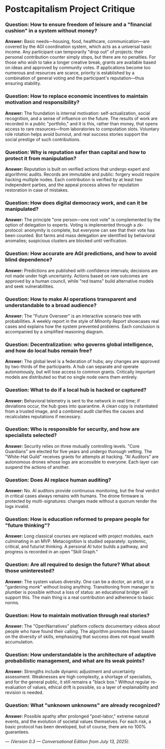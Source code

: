 # Postcapitalism Project Critique

### Question: How to ensure freedom of leisure and a "financial cushion" in a system without money?

**Answer:** Basic needs—housing, food, healthcare, communication—are covered by the AGI coordination system, which acts as a universal basic income. Any participant can temporarily "drop out" of projects: their personal contribution counter simply stops, but there are no penalties. For those who wish to take a longer creative break, grants are available based on ideas and approved by community votes. If applications become too numerous and resources are scarce, priority is established by a combination of general voting and the participant's reputation—thus ensuring stability. 

### Question: How to replace economic incentives to maintain motivation and responsibility?

**Answer:** The foundation is internal motivation: self-actualization, social recognition, and a sense of influence on the future. The results of work are recorded in a public "portfolio," and it is this, rather than money, that opens access to rare resources—from laboratories to computation slots. Voluntary role rotation helps avoid burnout, and real success stories support the social prestige of such contributions. 

### Question: Why is reputation safer than capital and how to protect it from manipulation?

**Answer:** Reputation is built on verified actions that undergo expert and algorithmic audits. Records are immutable and public: forgery would require hacking multiple nodes. Each contribution is verified by at least two independent parties, and the appeal process allows for reputation restoration in case of mistakes. 

### Question: How does digital democracy work, and can it be manipulated?

**Answer:** The principle "one person—one root vote" is complemented by the option of delegation to experts. Voting is implemented through a zk-protocol: anonymity is complete, but everyone can see that their vote has been counted. Bot farms and mass delegation are identified by behavioral anomalies; suspicious clusters are blocked until verification. 

### Question: How accurate are AGI predictions, and how to avoid blind dependence?

**Answer:** Predictions are published with confidence intervals; decisions are not made under high uncertainty. Actions based on rare outcomes are approved by a human council, while "red teams" build alternative models and seek vulnerabilities. 

### Question: How to make AI operations transparent and understandable to a broad audience?

**Answer:** The "Future Overseer" is an interactive scenario tree with probabilities. A weekly report in the style of *Minority Report* showcases real cases and explains how the system prevented problems. Each conclusion is accompanied by a simplified reasoning diagram. 

### Question: Decentralization: who governs global intelligence, and how do local hubs remain free?

**Answer:** The global level is a federation of hubs; any changes are approved by two-thirds of the participants. A hub can separate and operate autonomously, but will lose access to common grants. Critically important models are distributed so that no single node owns them entirely. 

### Question: What to do if a local hub is hacked or captured?

**Answer:** Behavioral telemetry is sent to the network in real time; if deviations occur, the hub goes into quarantine. A clean copy is instantiated from a trusted image, and a combined audit clarifies the causes and recalculates reputations if necessary. 

### Question: Who is responsible for security, and how are specialists selected?

**Answer:** Security relies on three mutually controlling levels. "Core Guardians" are elected for five years and undergo thorough vetting. The "White-Hat Guild" receives grants for attempts at hacking. "AI Auditors" are autonomous drones whose logs are accessible to everyone. Each layer can suspend the actions of another. 

### Question: Does AI replace human auditing?

**Answer:** No. AI auditors provide continuous monitoring, but the final verdict in critical cases always remains with humans. The drone firmware is protected by multi-signatures: changes made without a quorum render the logs invalid. 

### Question: How is education reformed to prepare people for "future thinking"?

**Answer:** Long classical courses are replaced with project modules, each culminating in an MVP. Metacognition is studied separately: systemic, critical, and futurist thinking. A personal AI tutor builds a pathway, and progress is recorded in an open "Skill Graph." 

### Question: Are all required to design the future? What about those uninterested?

**Answer:** The system values diversity. One can be a doctor, an artist, or a "gardening monk" without losing anything. Transitioning from manager to plumber is possible without a loss of status: an educational bridge will support this. The main thing is a real contribution and adherence to basic norms. 

### Question: How to maintain motivation through real stories?

**Answer:** The "OpenNarratives" platform collects documentary videos about people who have found their calling. The algorithm promotes them based on the diversity of skills, emphasizing that success does not equal wealth accumulation. 

### Question: How understandable is the architecture of adaptive probabilistic management, and what are its weak points?

**Answer:** Strengths include dynamic adjustment and uncertainty assessment. Weaknesses are high complexity, a shortage of specialists, and for the general public, it still remains a "black box." Without regular re-evaluation of values, ethical drift is possible, so a layer of explainability and revision is needed. 

### Question: What "unknown unknowns" are already recognized?

**Answer:** Possible apathy after prolonged "post-labor," extreme natural events, and the evolution of societal values themselves. For each risk, a basic protocol has been developed, but of course, there are no 100% guarantees. 

— *(Version 0.3 — Conversational Edition from July 13, 2025)*.

